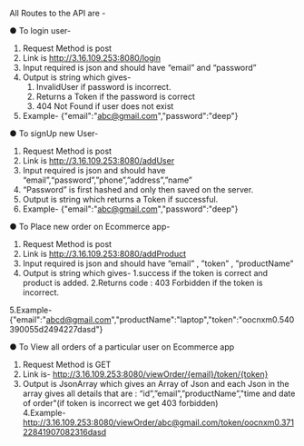 
All Routes to the API are - 

●	To login user- 
1.	Request Method is post
2.	Link is http://3.16.109.253:8080/login
3.	Input required is json and should have “email” and “password”
4.	Output is string which gives-
    1)	InvalidUser if password is incorrect.
    2)	Returns a Token if the password is correct
    3)  404 Not Found if user does not exist           
5.	Example-
{"email":"abc@gmail.com","password":"deep"}
 

               
●	To signUp new User-
1.	Request Method is post
2.	Link is http://3.16.109.253:8080/addUser
3.	Input required is json and should have “email”,“password”,”phone”,”address”,”name”
4.	“Password” is first hashed and only then saved on the server.
5.	Output is string which returns a Token if successful.
6.	Example-
{"email":"abc@gmail.com","password":"deep"}


●	To Place new order on Ecommerce app- 
1.	  Request Method is post
2.	  Link is http://3.16.109.253:8080/addProduct
3.	 Input required is json and should have “email” , ”token” , ”productName”                
4.	Output is string which gives-
          1.success if the token is correct and product is added.
          2.Returns code : 403 Forbidden if the token is incorrect.
           
5.Example-
{"email":"abcd@gmail.com","productName":"laptop","token":"oocnxm0.540390055d2494227dasd"}

●	To View all orders of a particular user on Ecommerce app
1.	Request Method is GET
2.	 Link is-
http://3.16.109.253:8080/viewOrder/{email}/token/{token}
3. Output is JsonArray which gives an Array of Json and each Json in the array gives all details that are : “id”,”email”,”productName”,"time and date of order"(if token is incorrect we get 403 forbidden)  
4.Example-
http://3.16.109.253:8080/viewOrder/abc@gmail.com/token/oocnxm0.37122841907082316dasd
















